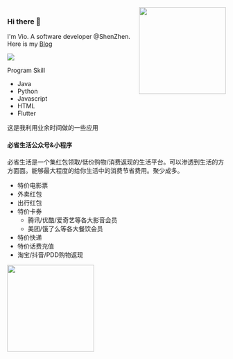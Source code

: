 <img align='right' src='https://octodex.github.com/images/daftpunktocat-guy.gif' width='200'>

### Hi there 👋

I'm Vio. A software developer @ShenZhen. Here is my [Blog](https://blog.vioao.site/)


![](https://visitor-badge.glitch.me/badge?page_id=github.com/vioao)



Program Skill
- Java
- Python
- Javascript
- HTML
- Flutter


这是我利用业余时间做的一些应用

#### 必省生活公众号&小程序

必省生活是一个集红包领取/低价购物/消费返现的生活平台。可以渗透到生活的方方面面。能够最大程度的给你生活中的消费节省费用。聚少成多。
- 特价电影票
- 外卖红包
- 出行红包
- 特价卡券
  - 腾讯/优酷/爱奇艺等各大影音会员
  - 美团/饿了么等各大餐饮会员
- 特价快递
- 特价话费充值
- 淘宝/抖音/PDD购物返现

<img src='https://i.postimg.cc/8kxjtrtW/bisheng.webp' width='200'>



<!--
**vioao/vioao** is a ✨ _special_ ✨ repository because its `README.md` (this file) appears on your GitHub profile.

Here are some ideas to get you started:

- 🔭 I’m currently working on ...
- 🌱 I’m currently learning ...
- 👯 I’m looking to collaborate on ...
- 🤔 I’m looking for help with ...
- 💬 Ask me about ...
- 📫 How to reach me: ...
- 😄 Pronouns: ...
- ⚡ Fun fact: ...
-->
